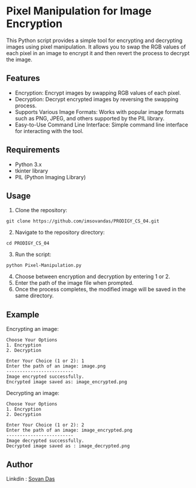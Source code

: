 # Pixel Manipulation for Image Encryption
This Python script provides a simple tool for encrypting and decrypting images using pixel manipulation. It allows you to swap the RGB values of each pixel in an image to encrypt it and then revert the process to decrypt the image.

## Features
- Encryption: Encrypt images by swapping RGB values of each pixel.
- Decryption: Decrypt encrypted images by reversing the swapping process.
- Supports Various Image Formats: Works with popular image formats such as PNG, JPEG, and others supported by the PIL library.
- Easy-to-Use Command Line Interface: Simple command line interface for interacting with the tool.

## Requirements
- Python 3.x
- tkinter library
- PIL (Python Imaging Library)
## Usage
1. Clone the repository:
```
git clone https://github.com/imsovandas/PRODIGY_CS_04.git
```
2. Navigate to the repository directory:
```
cd PRODIGY_CS_04
```
3. Run the script:
```
python Pixel-Manipulation.py
```
4. Choose between encryption and decryption by entering 1 or 2.
5. Enter the path of the image file when prompted.
6. Once the process completes, the modified image will be saved in the same directory.
## Example
Encrypting an image:
```
Choose Your Options 
1. Encryption 
2. Decryption

Enter Your Choice (1 or 2): 1
Enter the path of an image: image.png
------------------------- 
Image encrypted successfully. 
Encrypted image saved as: image_encrypted.png
```
Decrypting an image:
```
Choose Your Options 
1. Encryption 
2. Decryption 

Enter Your Choice (1 or 2): 2
Enter the path of an image: image_encrypted.png
------------------------- 
Image decrypted successfully. 
Decrypted image saved as : image_decrypted.png
```
## Author
Linkdin : [Sovan Das](https://www.linkedin.com/in/sovanking)
